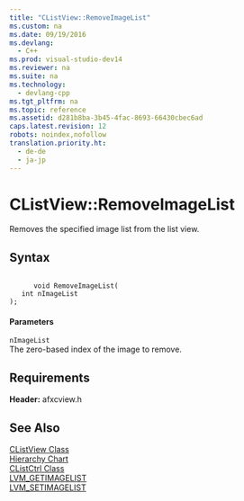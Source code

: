 ```yaml
---
title: "CListView::RemoveImageList"
ms.custom: na
ms.date: 09/19/2016
ms.devlang: 
  - C++
ms.prod: visual-studio-dev14
ms.reviewer: na
ms.suite: na
ms.technology: 
  - devlang-cpp
ms.tgt_pltfrm: na
ms.topic: reference
ms.assetid: d281b8ba-3b45-4fac-8693-66430cbec6ad
caps.latest.revision: 12
robots: noindex,nofollow
translation.priority.ht: 
  - de-de
  - ja-jp
---
```

# CListView::RemoveImageList
Removes the specified image list from the list view.  
  
## Syntax  
  
```  
  
      void RemoveImageList(   
   int nImageList   
);  
```  
  
#### Parameters  
 `nImageList`  
 The zero-based index of the image to remove.  
  
## Requirements  
 **Header:** afxcview.h  
  
## See Also  
 [CListView Class](../vs140/CListView-Class.md)   
 [Hierarchy Chart](../vs140/Hierarchy-Chart.md)   
 [CListCtrl Class](../vs140/CListCtrl-Class.md)   
 [LVM_GETIMAGELIST](http://msdn.microsoft.com/library/windows/desktop/bb774943)   
 [LVM_SETIMAGELIST](http://msdn.microsoft.com/library/windows/desktop/bb761178)
